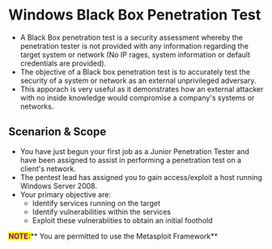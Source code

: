 # Windows Black Box Penetration Test

* A Black Box penetration test is a security assessment whereby the penetration tester is not provided with any information regarding the target system or network (No IP rages, system information or default credentials are provided).
* The objective of a Black box penetration test is to accurately test the security of a system or network as an external unprivileged adversary.
* This apporach is very useful as it demonstrates how an external attacker with no inside knowledge would compromise a company's systems or networks.

## Scenarion & Scope

* You have just begun your first job as a Junior Penetration Tester and have been assigned to assist in performing a penetration test on a client's network.
* The pentest lead has assigned you to gain access/exploit a host running Windows Server 2008.
* Your primary objective are:
  * Identify services running on the target
  * Identify vulnerabilities within the services
  * Exploit these vulnerabiities to obtain an initial foothold

<mark style="color:purple;">**NOTE:**</mark>** You are permitted to use the Metasploit Framework**
